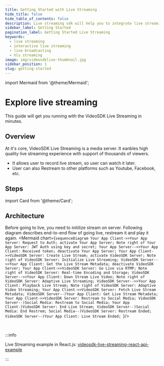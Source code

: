 ```yaml
---
title: Getting Started with Live Streaming
hide_title: false
hide_table_of_contents: false
description: Live streaming sdk will help you to integrate live streaming in your application.
sidebar_label: Getting Started
pagination_label: Getting Started Live Streaming
keywords:
  - live streaming
  - interactive live streaming
  - live broadcasting
  - hls streaming
image: img/videosdklive-thumbnail.jpg
sidebar_position: 1
slug: getting-started
---
```


import Mermaid from '@theme/Mermaid';

# Explore live streaming

This guide will get you running with the VideoSDK Live Streaming in minutes.

## Overview

At it's core, VideoSDK Live Streaming is a media server. It eanbles high quality live streaming experience with support of thousands of viewers.

- It allows user to record live stream, so user can watch it later.
- User can also Restream to other platforms such as Youtube, Facebook, etc.

## Steps

import Card from '@theme/Card';

<div class="container guide-steps-block">
  <div class="row ">
    <div class="col col--6">
      <Card heading="1. Signup & Create API" link="/docs/guide/standard-live-streaming/signup-and-create-api" description="Generate your API key." />
    </div>
    <div class="col col--6" >
      <Card heading="2. Authentication" link="/docs/guide/standard-live-streaming/authentication" description="Generate Access Token."  />
    </div>
  </div>
  <div class="row " >
    <div class="col col--6">
      <Card heading="3. Create Live Stream" link="/docs/guide/standard-live-streaming/features/create-live-stream" description="Setup Live Stream." />
    </div>
    
  </div>
</div>

## Architecture

Before going to live, you need to initilize stream on server. Following diagram describes end-to-end flow of going live, restream it and play it again.
<Mermaid chart={`sequenceDiagram Your App Client->>Your App Server: Request to Auth; activate Your App Server; Note right of Your App Server: JWT Auth using key and secret; Your App Server-->>Your App Client: Received token; deactivate Your App Server; Your App Client->>VideoSDK Server: Create Live Stream; activate VideoSDK Server; Note right of VideoSDK Server: Initialize Live Streaming; VideoSDK Server-->>Your App Client: Get the Live Stream Metadata; deactivate VideoSDK Server; Your App Client->>VideoSDK Server: Go Live via RTMP; Note right of VideoSDK Server: Real-time Encoding and Storage; VideoSDK Server-->>Your App Client: Down Stream Live Video; Note right of VideoSDK Server: Adaptive Live Streaming; VideoSDK Server-->>Your App Client: Playback Live Stream; Note right of VideoSDK Server: Adaptive Video Streaming; Your App Client->>VideoSDK Server: Fetch Live Stream Metadata; VideoSDK Server--)Your App Client: Get Live Stream Metadata; Your App Client->>VideoSDK Server: Restream to Social Media; VideoSDK Server--)Social Media: Restream to Social Media; Your App Client-)VideoSDK Server: End Live Stream; VideoSDK Server--)Social Media: End Restrem; Social Media--)VideoSDK Server: Restream Ended; VideoSDK Server--)Your App Client: Live Stream Ended; `}/>

<br/>

:::info

Live Streaming example in React.js: [videosdk-live-streaming-react-api-example](https://github.com/videosdk-live/videosdk-live-streaming-react-api-example)

:::
